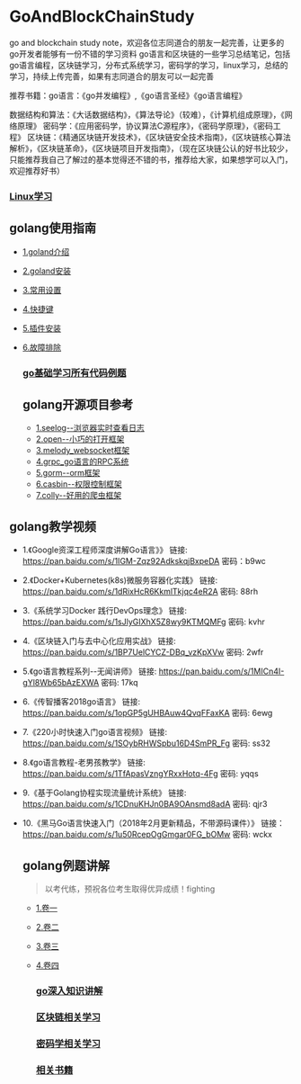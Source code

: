 # GoAndBlockChainStudy
go and blockchain study note，欢迎各位志同道合的朋友一起完善，让更多的go开发者能够有一份不错的学习资料
go语言和区块链的一些学习总结笔记，包括go语言编程，区块链学习，分布式系统学习，密码学的学习，linux学习，总结的学习，持续上传完善，如果有志同道合的朋友可以一起完善

推荐书籍：go语言：《go并发编程》,《go语言圣经》《go语言编程》

数据结构和算法：《大话数据结构》，《算法导论》（较难），《计算机组成原理》，《网络原理》
密码学：《应用密码学，协议算法C源程序》，《密码学原理》，《密码工程》
区块链：《精通区块链开发技术》，《区块链安全技术指南》，《区块链核心算法解析》，《区块链革命》，《区块链项目开发指南》，（现在区块链公认的好书比较少，只能推荐我自己了解过的基本觉得还不错的书，推荐给大家，如果想学可以入门，欢迎推荐好书）

### [Linux学习](https://github.com/wumansgy/GoAndBlockChainStudy/tree/master/Linux%E5%AD%A6%E4%B9%A0)

## golang使用指南

- [1.goland介绍](https://github.com/wumansgy/GoAndBlockChainStudy/blob/master/goland%E4%BD%BF%E7%94%A8%E4%BB%8B%E7%BB%8D/1.%E4%BB%8B%E7%BB%8D.md)

- [2.goland安装](https://github.com/wumansgy/GoAndBlockChainStudy/blob/master/goland%E4%BD%BF%E7%94%A8%E4%BB%8B%E7%BB%8D/2.%E5%AE%89%E8%A3%85.md)

- [3.常用设置](https://github.com/wumansgy/GoAndBlockChainStudy/blob/master/goland%E4%BD%BF%E7%94%A8%E4%BB%8B%E7%BB%8D/3.%E5%B8%B8%E7%94%A8%E8%AE%BE%E7%BD%AE.md)

- [4.快捷键](https://github.com/wumansgy/GoAndBlockChainStudy/blob/master/goland%E4%BD%BF%E7%94%A8%E4%BB%8B%E7%BB%8D/4.%E5%BF%AB%E6%8D%B7%E9%94%AE.md)

- [5.插件安装](https://github.com/wumansgy/GoAndBlockChainStudy/blob/master/goland%E4%BD%BF%E7%94%A8%E4%BB%8B%E7%BB%8D/5.%E6%8F%92%E4%BB%B6%E5%AE%89%E8%A3%85.md)

- [6.故障排除](https://github.com/wumansgy/GoAndBlockChainStudy/blob/master/goland%E4%BD%BF%E7%94%A8%E4%BB%8B%E7%BB%8D/6.%E6%95%85%E9%9A%9C%E6%8E%92%E9%99%A4.md)

  ### [go基础学习所有代码例题](https://github.com/wumansgy/GoAndBlockChainStudy/tree/master/go%E5%9F%BA%E7%A1%80%E5%AD%A6%E4%B9%A0%E6%89%80%E6%9C%89%E4%BB%A3%E7%A0%81%E4%BE%8B%E9%A2%98)

  

  ## golang开源项目参考

  - [1.seelog--浏览器实时查看日志](https://github.com/wumansgy/GoAndBlockChainStudy/blob/master/go%E5%BC%80%E6%BA%90%E9%A1%B9%E7%9B%AE%E5%8F%82%E8%80%83/seelog_%E6%B5%8F%E8%A7%88%E5%99%A8%E5%AE%9E%E6%97%B6%E6%9F%A5%E7%9C%8B%E6%97%A5%E5%BF%97.md)
  - [2.open--小巧的打开框架](https://github.com/wumansgy/GoAndBlockChainStudy/blob/master/go%E5%BC%80%E6%BA%90%E9%A1%B9%E7%9B%AE%E5%8F%82%E8%80%83/open--%E5%B0%8F%E5%B7%A7%E7%9A%84%E5%B7%A5%E5%85%B7%E6%A1%86%E6%9E%B6.md)
  - [3.melody_websocket框架](https://github.com/wumansgy/GoAndBlockChainStudy/blob/master/go%E5%BC%80%E6%BA%90%E9%A1%B9%E7%9B%AE%E5%8F%82%E8%80%83/melody_websocket%E6%A1%86%E6%9E%B6.md)
  - [4.grpc_go语言的RPC系统](https://github.com/wumansgy/GoAndBlockChainStudy/blob/master/go%E5%BC%80%E6%BA%90%E9%A1%B9%E7%9B%AE%E5%8F%82%E8%80%83/grpc_go%E8%AF%AD%E8%A8%80%E7%9A%84RPC%E7%B3%BB%E7%BB%9F.md)
  - [5.gorm--orm框架](https://github.com/wumansgy/GoAndBlockChainStudy/blob/master/go%E5%BC%80%E6%BA%90%E9%A1%B9%E7%9B%AE%E5%8F%82%E8%80%83/gorm--orm%E6%A1%86%E6%9E%B6.md)
  - [6.casbin--权限控制框架](https://github.com/wumansgy/GoAndBlockChainStudy/blob/master/go%E5%BC%80%E6%BA%90%E9%A1%B9%E7%9B%AE%E5%8F%82%E8%80%83/casbin--%E6%9D%83%E9%99%90%E6%8E%A7%E5%88%B6%E6%A1%86%E6%9E%B6.md)
  - [7.colly--好用的爬虫框架](https://github.com/wumansgy/GoAndBlockChainStudy/blob/master/go%E5%BC%80%E6%BA%90%E9%A1%B9%E7%9B%AE%E5%8F%82%E8%80%83/colly--%E5%A5%BD%E7%94%A8%E7%9A%84%E7%88%AC%E8%99%AB%E6%A1%86%E6%9E%B6.md)

## golang教学视频

- 1.《Google资深工程师深度讲解Go语言》》
  链接: <https://pan.baidu.com/s/1IGM-Zqz92AdkskqjBxpeDA>
  密码：b9wc

- 2.《Docker+Kubernetes(k8s)微服务容器化实践》
  链接: <https://pan.baidu.com/s/1dRixHcR6KkmlTkjqc4eR2A>
  密码: 88rh

- 3.《系统学习Docker 践行DevOps理念》
  链接: <https://pan.baidu.com/s/1sJlyGIXhX5Z8wy9KTMQMFg>
  密码: kvhr

- 4.《区块链入门与去中心化应用实战》
  链接: <https://pan.baidu.com/s/1BP7UelCYCZ-DBq_vzKpXVw>
  密码: 2wfr

- 5.《go语言教程系列--无闻讲师》
  链接: <https://pan.baidu.com/s/1MICn4I-gYl8Wb65bAzEXWA>
  密码: 17kq

- 6.《传智播客2018go语言》
  链接: <https://pan.baidu.com/s/1opGP5gUHBAuw4QvqFFaxKA>
  密码: 6ewg

- 7.《220小时快速入门go语言视频》
  链接: <https://pan.baidu.com/s/1SOybRHWSpbu16D4SmPR_Fg>
  密码: ss32

- 8.《go语言教程-老男孩教学》
  链接: <https://pan.baidu.com/s/1TfApasVzngYRxxHotq-4Fg>
  密码: yqqs

- 9.《基于Golang协程实现流量统计系统》
  链接: <https://pan.baidu.com/s/1CDnuKHJn0BA9OAnsmd8adA>
  密码: qjr3

- 10.《黑马Go语言快速入门（2018年2月更新精品，不带源码课件）》
  链接：<https://pan.baidu.com/s/1u50RcepOgGmgar0FG_bOMw>
  密码: wckx

  ## golang例题讲解

  > 以考代练，预祝各位考生取得优异成绩！fighting

  - [1.卷一](https://github.com/wumansgy/GoAndBlockChainStudy/blob/master/go%E7%BB%8F%E5%85%B8%E9%A2%98%E7%A7%AF%E7%B4%AF/%E5%8D%B71.md)

  - [2.卷二](https://github.com/wumansgy/GoAndBlockChainStudy/blob/master/go%E7%BB%8F%E5%85%B8%E9%A2%98%E7%A7%AF%E7%B4%AF/%E5%8D%B72.md)

  - [3.卷三](https://github.com/wumansgy/GoAndBlockChainStudy/blob/master/go%E7%BB%8F%E5%85%B8%E9%A2%98%E7%A7%AF%E7%B4%AF/%E5%8D%B73.md)

  - [4.卷四](https://github.com/wumansgy/GoAndBlockChainStudy/blob/master/go%E7%BB%8F%E5%85%B8%E9%A2%98%E7%A7%AF%E7%B4%AF/%E5%8D%B74.md)

    ### [go深入知识讲解](https://github.com/wumansgy/GoAndBlockChainStudy/tree/master/go%E7%BD%91%E7%BB%9C%E7%BC%96%E7%A8%8B%E6%B7%B1%E5%85%A5%E6%89%80%E6%9C%89%E4%BB%A3%E7%A0%81%E4%BE%8B%E9%A2%98%E7%AC%94%E8%AE%B0)

    ### [区块链相关学习](https://github.com/wumansgy/GoAndBlockChainStudy/tree/master/%E5%8C%BA%E5%9D%97%E9%93%BE%E5%AD%A6%E4%B9%A0)

    ### [密码学相关学习](https://github.com/wumansgy/GoAndBlockChainStudy/tree/master/%E5%AF%86%E7%A0%81%E5%AD%A6%E5%AD%A6%E4%B9%A0)

    ### [相关书籍](https://github.com/wumansgy/GoAndBlockChainStudy/tree/master/%E7%9B%B8%E5%85%B3%E4%B9%A6%E7%B1%8D)

    

    